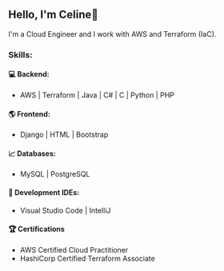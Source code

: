 ## Hello, I'm Celine👋
I'm a Cloud Engineer and I work with AWS and Terraform (IaC).

### Skills:
#### 💻 Backend:
- AWS | Terraform | Java | C# | C | Python | PHP

#### 🌎 Frontend: 
- Django | HTML | Bootstrap
  
#### 📈 Databases: 
- MySQL | PostgreSQL

#### 🌱 Development IDEs:
- Visual Studio Code | IntelliJ
  
#### 🏆 Certifications
- AWS Certified Cloud Practitioner
- HashiCorp Certified Terraform Associate
  
<!--
**celineramirez/celineramirez** is a ✨ _special_ ✨ repository because its `README.md` (this file) appears on your GitHub profile.

Here are some ideas to get you started:
- 📫 How to reach me: ...
- 😄 Pronouns: ...
- ⚡ Fun fact: ...
- 👯 I’m looking to collaborate on ...
- 🤔 I’m looking for help with ...
- 💬 Ask me about ...
- 🔭 I’m currently working on ...
- 🌱 I’m currently learning GoLang
-->
